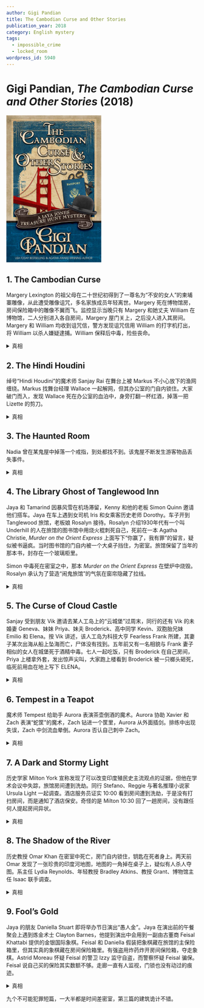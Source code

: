 ```yaml
---
author: Gigi Pandian
title: The Cambodian Curse and Other Stories
publication_year: 2018
category: English mystery
tags:
  - impossible_crime
  - locked_room
wordpress_id: 5940
---
```


# Gigi Pandian, <i>The Cambodian Curse and Other Stories</i> (2018)

<img src=images/2018_cover.jpg width=250/>

## 1. The Cambodian Curse

Margery Lexington 的祖父母在二十世纪初得到了一尊名为“不安的女人”的柬埔寨雕像，从此遭受雕像诅咒，多名家族成员年轻离世。Margery 死在博物馆房，房间保险箱中的雕像不翼而飞。监控显示当晚只有 Margery 和她丈夫 William 在博物馆，二人分别进入各自房间，Margery 屋门关上，之后没人进入其房间。Margery 和 William 均收到诅咒信，警方发现诅咒信用 William 的打字机打出，将 William 以杀人嫌疑逮捕。William 保释后中毒，险些丧命。

<details><summary>真相</summary>
Margery 与 William 感情破裂。Margery 得了晚期皮肤癌，在密室中服用过量吗啡自杀，嫁祸 William。毒下在食品原料中。雕像埋在后院。
</details>

## 2. The Hindi Houdini

绰号“Hindi Houdini”的魔术师 Sanjay Rai 在舞台上被 Markus 不小心放下的渔网缠绕。Markus 找舞台经理 Wallace 一起解网，但其办公室的门自内锁住。大家破门而入，发现 Wallace 死在办公室的血泊中，身旁打翻一杯红酒，掉落一把 Lizette 的剪刀。

<details><summary>真相</summary>
Markus 在 Wallace 酒中下药，Wallace 进屋后锁门，喝下药酒后昏迷。大家进屋时 Wallace 还没有死，地上的血泊是红酒。Markus 检查尸体时用 Lizette 的剪刀杀死 Wallace，嫁祸给 Lizette。
</details>

## 3. The Haunted Room

Nadia 曾在某鬼屋中掉落一个戒指，到处都找不到。该鬼屋不断发生游客物品丢失事件。

<details><summary>真相</summary>
屋子的地板根据上面的重量分布可以发生倾斜，物品掉落后会滚到低处，然后从夹缝中掉出。
</details>

## 4. The Library Ghost of Tanglewood Inn

Jaya 和 Tamarind 因暴风雪在机场滞留，Kenny 和他的老板 Simon Quinn 邀请他们搭车。Jaya 在车上遇到女司机 Iris 和女乘客历史老师 Dorothy。车子开到 Tanglewood 旅馆，老板娘 Rosalyn 接待。Rosalyn 介绍1930年代有一个叫 Underhill 的人在旅馆的图书馆中用烧火棍刺死自己，死前在一本 Agatha Christie, <i>Murder on the Orient Express</i> 上面写下“你赢了，我有罪”的留言，疑似被书逼疯。当时图书馆的门自内被一个大桌子挡住，为密室。旅馆保留了当年的那本书，封存在一个玻璃柜里。

Simon 中毒死在密室之中，那本 <i>Murder on the Orient Express</i> 在壁炉中烧毁。Rosalyn 承认为了营造“闹鬼旅馆”的气氛在窗帘隐藏了拉线。

<details><summary>真相</summary>
Iris 目睹 Simon 杀死自己的女朋友。Iris 把毒药抹在书的边缘，告诉 Simon 粘在一起的书页中间有能证明他杀人的证据，Simon 沾唾液翻书被毒死。
</details>

## 5. The Curse of Cloud Castle

Sanjay 受到朋友 Vik 邀请去某人工岛上的“云城堡”过周末，同行的还有 Vik 的未婚妻 Geneva、妹妹 Priya、妹夫 Broderick、高中同学 Kevin、双胞胎兄妹 Emilio 和 Elena。按 Vik 讲述，该人工岛为科技大亨 Fearless Frank 所建，其妻子某次出海从船上坠海而亡，尸体没有找到。五年前又有一名相貌与 Frank 妻子相似的女人在城堡死于酒精中毒。七人一起吃饭，只有 Broderick 在自己房间，Priya 上楼拿外套，发出惊声尖叫，大家跑上楼看到 Broderick 被一只榔头砸死，临死前用血在地上写下 ELENA。

<details><summary>真相</summary>
Kevin 放出海狮叫声的录音，吸引大家注意力，趁机杀死 Broderick，时间在晚饭之前。Kevin 在门口喊 Broderick，然后模仿其威尔士口音回话，让大家觉得他在晚饭前还活着。
</details>

## 6. Tempest in a Teapot

魔术师 Tempest 给助手 Aurora 表演茶壶倒酒的魔术。Aurora 协助 Xavier 和 Zach 表演“蛇筐”的魔术，Zach 钻进一个筐里，Aurora 从外面插剑。排练中出现失误，Zach 中剑流血晕倒。Aurora 否认自己刺中 Zach。

<details><summary>真相</summary>
Zach 与 Xavier 发生争执，被 Xavier 刺中，他为了掩护 Xavier，假装自己在魔术表演中被刺中。Tempest 注意到剑上没有血。
</details>

## 7. A Dark and Stormy Light

历史学家 Milton York 宣称发现了可以改变印度殖民史主流观点的证据，但他在学术会议中失踪，旅馆房间遭到洗劫。同行 Stefano、Reggie 与著名推理小说家 Ursula Light 一起调查。酒店服务员证实 10:00 看到房间遭到洗劫，于是没有打扫房间，而是通知了酒店保安。奇怪的是 Milton 10:30 回了一趟房间，没有跟任何人提起房间异状。

<details><summary>真相</summary>
Milton 发现自己的考古证据站不住脚，于是伪造抢劫以免出丑，但他没想到挂在房门外面的“请勿打扰”牌子掉落（伏线：这个酒店的牌子经常掉落），导致服务员 10:00 就看到了现场布置。Ursula 是冒牌货，真的 Ursula 飞机延误还没来。Reggie 为了捍卫自己的历史观点，雇佣冒牌 Ursula 偷证据，结果冒牌 Ursula 直接把 Milton 绑架。
</details>

## 8. The Shadow of the River

历史教授 Omar Khan 在密室中死亡，房门自内锁住，钥匙在死者身上。两天前 Omar 发现了一张珍贵的印度河地图，地图的一角掉在桌子上，疑似有人杀人夺图。系主任 Lydia Reynolds、年轻教授 Bradley Atkins、教授 Grant、博物馆主任 Isaac 联手调查。

<details><summary>真相</summary>
Isaac 躲在屋内，等大家破门而入之后混入。
</details>

## 9. Fool’s Gold

Jaya 的朋友 Daniella Stuart 即将举办节日演出“愚人金”。Jaya 在演出前的午餐聚会上遇到炼金术士 Clayton Barnes，他提到演出中会用到一副由古董商 Feisal Khattabi 提供的金银国际象棋。Feisal 和 Daniella 假装把象棋藏在旅馆的主保险箱里，但其实真的象棋藏在房间保险箱里。有强盗用炸药炸开房间保险箱，夺走象棋。Astrid Moreau 怀疑 Feisal 的警卫 Izzy 监守自盗，而警察怀疑 Feisal 骗保。Feisal 说自己买的保险其实数额不够。走廊一直有人监视，门锁也没有动过的痕迹。

<details><summary>真相</summary>
爆炸发生时象棋已经被盗走，爆炸只是为了误导盗窃时间，所以之前认为有不在场证明的人其实都有嫌疑。犯人是 Clayton，他将金银象棋中的银象棋寄回，是因为听说 Feisal 买的保险不够，减少朋友的金钱损失。
</details>

九个不可能犯罪短篇，一大半都是时间差密室，第三篇的建筑诡计不错。